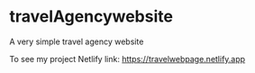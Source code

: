 # travelAgencywebsite
A very simple travel agency website

To see my project
Netlify link: https://travelwebpage.netlify.app
